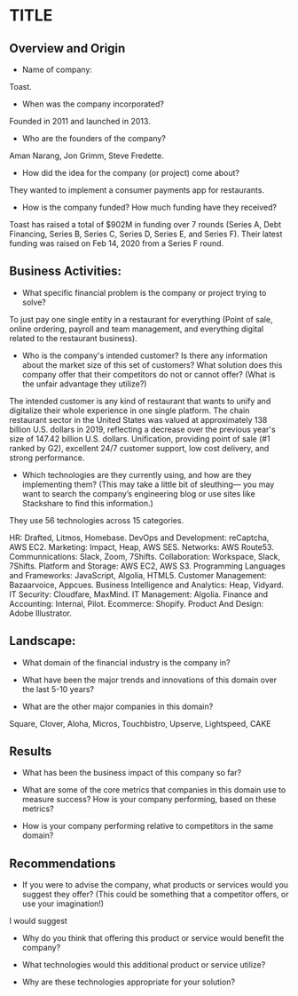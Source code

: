 # TITLE

## Overview and Origin

* Name of company: 

Toast.

* When was the company incorporated? 

Founded in 2011 and launched in 2013.

* Who are the founders of the company? 

Aman Narang, Jon Grimm, Steve Fredette.

* How did the idea for the company (or project) come about?

They wanted to implement a consumer payments app for restaurants.

* How is the company funded? How much funding have they received?

Toast has raised a total of $902M in funding over 7 rounds (Series A, Debt Financing, Series B, Series C, Series D, Series E, and Series F). Their latest funding was raised on Feb 14, 2020 from a Series F round.


## Business Activities:

* What specific financial problem is the company or project trying to solve?

To just pay one single entity in a restaurant for everything (Point of sale, online ordering, payroll and team management, and everything digital related to the restaurant business).

* Who is the company's intended customer?  Is there any information about the market size of this set of customers?
What solution does this company offer that their competitors do not or cannot offer? (What is the unfair advantage they utilize?)

The intended customer is any kind of restaurant that wants to unify and digitalize their whole experience in one single platform. The chain restaurant sector in the United States was valued at approximately 138 billion U.S. dollars in 2019, reflecting a decrease over the previous year's size of 147.42 billion U.S. dollars. Unification, providing point of sale (#1 ranked by G2), excellent 24/7 customer support, low cost delivery, and strong performance.

* Which technologies are they currently using, and how are they implementing them? (This may take a little bit of sleuthing–– you may want to search the company’s engineering blog or use sites like Stackshare to find this information.)

They use 56 technologies across 15 categories.

HR: Drafted, Litmos, Homebase.
DevOps and Development: reCaptcha, AWS EC2.
Marketing: Impact, Heap, AWS SES.
Networks: AWS Route53.
Communnications: Slack, Zoom, 7Shifts.
Collaboration: Workspace, Slack, 7Shifts.
Platform and Storage: AWS EC2, AWS S3.
Programming Languages and Frameworks: JavaScript, Algolia, HTML5.
Customer Management: Bazaarvoice, Appcues.
Business Intelligence and Analytics: Heap, Vidyard.
IT Security: Cloudfare, MaxMind.
IT Management: Algolia.
Finance and Accounting: Internal, Pilot.
Ecommerce: Shopify.
Product And Design: Adobe Illustrator.


## Landscape:

* What domain of the financial industry is the company in?

* What have been the major trends and innovations of this domain over the last 5-10 years?

* What are the other major companies in this domain?

Square, Clover, Aloha, Micros, Touchbistro, Upserve, Lightspeed, CAKE

## Results

* What has been the business impact of this company so far?

* What are some of the core metrics that companies in this domain use to measure success? How is your company performing, based on these metrics?

* How is your company performing relative to competitors in the same domain?


## Recommendations

* If you were to advise the company, what products or services would you suggest they offer? (This could be something that a competitor offers, or use your imagination!)

I would suggest

* Why do you think that offering this product or service would benefit the company?



* What technologies would this additional product or service utilize?



* Why are these technologies appropriate for your solution?


